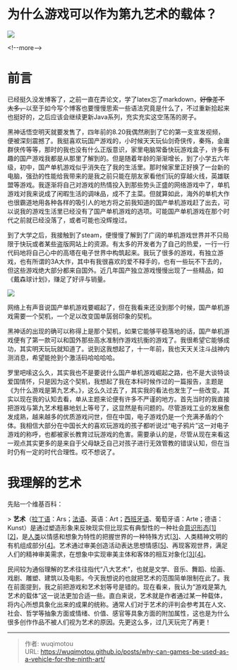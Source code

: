 # 为什么游戏可以作为第九艺术的载体？


![](https://s21.ax1x.com/2024/08/19/pAPw3gf.png)

&lt;!--more--&gt;

# 前言

已经挺久没发博客了，之前一直在弄论文，学了latex忘了markdown，~~好像差不太多，~~以至于如今写个博客也要慢慢思索一些语法究竟是什么了，不过重新拾起来也挺好的，之后应该会继续更新Java系列，充实充实这空荡荡的房子。



黑神话悟空明天就要发售了，四年前的8.20我偶然刷到了它的第一支宣发视频，便被深刻震撼了。我挺喜欢玩国产游戏的，小时候天天玩仙剑奇侠传，秦殇，金庸群侠传等等，那时的我也没有什么正版意识，家里电脑常备快玩游戏盒子，许多有趣的国产游戏我都是从那里了解到的。但是随着年龄的渐渐增长，到了小学五六年级，初中，国产单机游戏似乎消失在了我的生活里。那时候家里正好换了一台新的电脑，强劲的性能给我带来的是我之前只能在朋友家看他们玩的穿越火线，英雄联盟等游戏。我逐渐将自己对游戏的热情投入到那些势头正盛的网络游戏中了，单机游戏对我来说成了闲暇生活的调味品，成不了主菜。但就算如此，海外的单机大作也很霸道地用各种各样的吸引人的地方将之前我知道的国产单机游戏赶了出去，可以说我的游戏生活里已经没有了国产单机游戏的选项。可能国产单机游戏在那个时代之前就已经没落了，或者可能也没辉煌过。



到了大学之后，我接触到了steam，便慢慢了解到了广阔的单机游戏世界并不只局限于快玩或者某些盗版网站上的资源。有太多的开发者为了自己的热爱，一行一行代码地将自己心中的高塔在电子世界中构筑起来。我玩了很多的游戏，有独立游戏，也有所谓的3A大作，其中有我很喜欢的爱不释手的，也有一些玩不下去的，但这些游戏绝大部分都来自国外。近几年国产独立游戏慢慢出现了一些精品，如《戴森球计划》，赚足了好评与销量。

![](https://s21.ax1x.com/2024/08/19/pAPrVJA.jpg)

网络上有声音说国产单机游戏要崛起了，但在我看来还没到那个时候，国产单机游戏需要一个契机，一个足以改变国单孱弱印象的契机。



黑神话的出现的确可以称得上是那个契机，如果它能够平稳落地的话，国产单机游戏便有了第一款可以和国外那些高水准制作游戏抗衡的游戏了。我很希望它能够成功，其实明天玩玩就知道了。说到这我想起了，十一年前，我也天天关注斗战神内测消息，希望能抢到个激活码哈哈哈哈。



罗里吧嗦这么久，其实我也不是要说什么国产单机游戏崛起之路，也不是大谈特谈爱国情怀，只是因为这个契机，我想起了我在本科时候作过的一篇报告，主题是《为什么游戏是第九艺术。》，这么久过去了，其实我的看法也发生了一些改变。其实以现在我的认知去看，单从主题来论便有许多不严谨的地方。首先当时的我直接把游戏与第九艺术粗暴地划上等号了，这显然是有问题的。尽管游戏工业的发展愈发成熟，越来越多的优质游戏问世，但在中国，电子游戏仍是一个充满矛盾的个体。我相信大部分在中国长大的喜欢玩游戏的孩子都听说过“电子鸦片”这一对电子游戏的称呼，也都被家长教育过玩游戏的危害。需要承认的是，尽管从现在来看这一观点其实更多的是来自于父母缺乏自己对孩子进行无效管教的错误认知，但在当时仍有一定的时代合理性。哎不想说了。

# 我理解的艺术

先贴一个维基百科：

&gt; **艺术**（[拉丁语](https://zh.wikipedia.org/wiki/拉丁語)：Ars；[法语](https://zh.wikipedia.org/wiki/法語)、英语：Art；[西班牙语](https://zh.wikipedia.org/wiki/西班牙語)、葡萄牙语：Arte；德语：Kunst）是通过塑造形象来反映现实但比现实有典型性的一种社会[意识形态](https://zh.wikipedia.org/wiki/意識形態)[[1\]](https://zh.wikipedia.org/wiki/艺术#cite_note-1)[[2\]](https://zh.wikipedia.org/wiki/艺术#cite_note-:1-2)，是[人类](https://zh.wikipedia.org/wiki/人类)以情感和想象为特性的把握世界的一种特殊方式[[3\]](https://zh.wikipedia.org/wiki/艺术#cite_note-:2-3)、人类精神文明的有机组成部分[[4\]](https://zh.wikipedia.org/wiki/艺术#cite_note-:0-4)。艺术通过审美创造活动表达思想情感[[5\]](https://zh.wikipedia.org/wiki/艺术#cite_note-:3-5)、再现客观世界，满足人们的精神审美需求，在想象中实现审美主体和客体的相互对象化[[3\]](https://zh.wikipedia.org/wiki/艺术#cite_note-:2-3)[[4\]](https://zh.wikipedia.org/wiki/艺术#cite_note-:0-4)。

民间较为通俗理解的艺术往往指代“八大艺术”，也就是文学、音乐、舞蹈、绘画、戏剧、雕塑、建筑以及电影。今天我想说的也就把艺术的范围简单限制在此了。我在前面提到，我之前把游戏和艺术划等号是错的。现在看来，我认为“游戏是第九艺术的载体”这一说法更加合适一些。直白来说，艺术就是作者通过某一种载体，将内心所想具象化出来的成果的统称。通常人们对于艺术的评判会参考其在人文、社会、哲学等抽象方面或情绪、价值、感官等具象方面的附加属性，这也是为什么很多创作作品不被人们视为艺术的原因。先更这么多，过几天玩完了再更！


---

> 作者: wuqimotou  
> URL: https://wuqimotou.github.io/posts/why-can-games-be-used-as-a-vehicle-for-the-ninth-art/  

